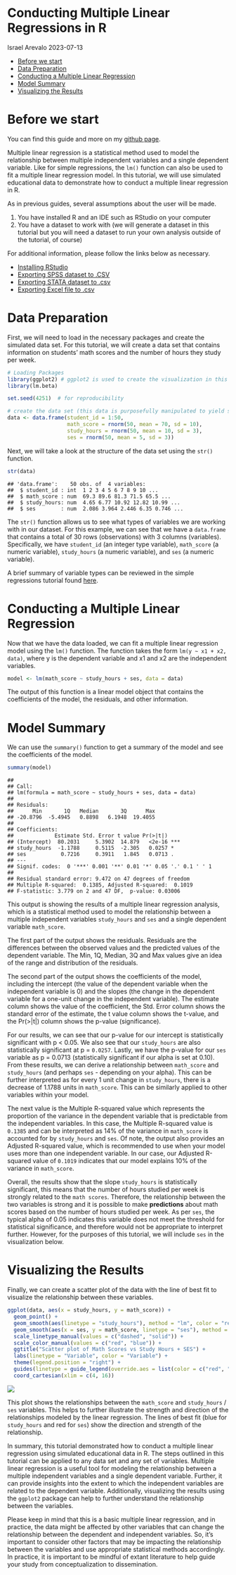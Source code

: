 Conducting Multiple Linear Regressions in R
================
Israel Arevalo
2023-07-13

- [Before we start](#before-we-start)
- [Data Preparation](#data-preparation)
- [Conducting a Multiple Linear
  Regression](#conducting-a-multiple-linear-regression)
- [Model Summary](#model-summary)
- [Visualizing the Results](#visualizing-the-results)

# Before we start

You can find this guide and more on my [github
page](https://github.com/israelarevalo/R-simple-statistics-tutorials).

Multiple linear regression is a statistical method used to model the
relationship between multiple independent variables and a single
dependent variable. Like for simple regressions, the `lm()` function can
also be used to fit a multiple linear regression model. In this
tutorial, we will use simulated educational data to demonstrate how to
conduct a multiple linear regression in R.

As in previous guides, several assumptions about the user will be made.

1.  You have installed R and an IDE such as RStudio on your computer
2.  You have a dataset to work with (we will generate a dataset in this
    tutorial but you will need a dataset to run your own analysis
    outside of the tutorial, of course)

For additional information, please follow the links below as necessary.

- [Installing
  RStudio](https://rstudio-education.github.io/hopr/starting.html)
- [Exporting SPSS dataset to
  .CSV](https://www.ibm.com/docs/en/spss-statistics/beta?topic=files-exporting-datasets)
- [Exporting STATA dataset to
  .csv](https://stats.oarc.ucla.edu/stata/faq/how-do-i-export-stata-dta-files-to-comma-separated-files/)
- [Exporting Excel file to
  .csv](https://support.microsoft.com/en-us/office/import-or-export-text-txt-or-csv-files-5250ac4c-663c-47ce-937b-339e391393ba)

# Data Preparation

First, we will need to load in the necessary packages and create the
simulated data set. For this tutorial, we will create a data set that
contains information on students’ math scores and the number of hours
they study per week.

``` r
# Loading Packages
library(ggplot2) # ggplot2 is used to create the visualization in this tutorial
library(lm.beta)
```

``` r
set.seed(4251)  # for reproducibility

# create the data set (this data is purposefully manipulated to yield significant results for the purpose of the tutorial)
data <- data.frame(student_id = 1:50,
                   math_score = rnorm(50, mean = 70, sd = 10),
                   study_hours = rnorm(50, mean = 10, sd = 3),
                   ses = rnorm(50, mean = 5, sd = 3))
```

Next, we will take a look at the structure of the data set using the
`str()` function.

``` r
str(data)
```

    ## 'data.frame':    50 obs. of  4 variables:
    ##  $ student_id : int  1 2 3 4 5 6 7 8 9 10 ...
    ##  $ math_score : num  69.3 89.6 81.3 71.5 65.5 ...
    ##  $ study_hours: num  4.65 6.77 10.92 12.82 10.99 ...
    ##  $ ses        : num  2.086 3.964 2.446 6.35 0.746 ...

The `str()` function allows us to see what types of variables we are
working with in our dataset. For this example, we can see that we have a
`data.frame` that contains a total of 30 rows (observations) with 3
columns (variables). Specifically, we have `student_id` (an integer type
variable), `math_score` (a numeric variable), `study_hours` (a numeric
variable), and `ses` (a numeric variable).

A brief summary of variable types can be reviewed in the simple
regressions tutorial found
[here](https://github.com/israelarevalo/R-simple-statistics-tutorials/blob/main/SimpleRegression/simpleregression.md).

# Conducting a Multiple Linear Regression

Now that we have the data loaded, we can fit a multiple linear
regression model using the `lm()` function. The function takes the form
`lm(y ~ x1 + x2, data)`, where y is the dependent variable and x1 and x2
are the independent variables.

``` r
model <- lm(math_score ~ study_hours + ses, data = data)
```

The output of this function is a linear model object that contains the
coefficients of the model, the residuals, and other information.

# Model Summary

We can use the `summary()` function to get a summary of the model and
see the coefficients of the model.

``` r
summary(model)
```

    ## 
    ## Call:
    ## lm(formula = math_score ~ study_hours + ses, data = data)
    ## 
    ## Residuals:
    ##      Min       1Q   Median       3Q      Max 
    ## -20.8796  -5.4945   0.8898   6.1948  19.4055 
    ## 
    ## Coefficients:
    ##             Estimate Std. Error t value Pr(>|t|)    
    ## (Intercept)  80.2031     5.3902  14.879   <2e-16 ***
    ## study_hours  -1.1788     0.5115  -2.305   0.0257 *  
    ## ses           0.7216     0.3911   1.845   0.0713 .  
    ## ---
    ## Signif. codes:  0 '***' 0.001 '**' 0.01 '*' 0.05 '.' 0.1 ' ' 1
    ## 
    ## Residual standard error: 9.472 on 47 degrees of freedom
    ## Multiple R-squared:  0.1385, Adjusted R-squared:  0.1019 
    ## F-statistic: 3.779 on 2 and 47 DF,  p-value: 0.03006

This output is showing the results of a multiple linear regression
analysis, which is a statistical method used to model the relationship
between a multiple independent variables `study_hours` and `ses` and a
single dependent variable `math_score`.

The first part of the output shows the residuals. Residuals are the
differences between the observed values and the predicted values of the
dependent variable. The Min, 1Q, Median, 3Q and Max values give an idea
of the range and distribution of the residuals.

The second part of the output shows the coefficients of the model,
including the intercept (the value of the dependent variable when the
independent variable is 0) and the slopes (the change in the dependent
variable for a one-unit change in the independent variable). The
estimate column shows the value of the coefficient, the Std. Error
column shows the standard error of the estimate, the t value column
shows the t-value, and the Pr(\>\|t\|) column shows the p-value
(significance).

For our results, we can see that our p-value for our intercept is
statistically significant with p \< 0.05. We also see that our
`study_hours` are also statistically significant at p = `0.0257`.
Lastly, we have the p-value for our `ses` variable as p = 0.0713
(statistically significant if our alpha is set at 0.10). From these
results, we can derive a relationship between `math_score` and
`study_hours` (and perhaps `ses` - depending on your alpha). This can be
further interpreted as for every 1 unit change in `study_hours`, there
is a decrease of 1.1788 units in `math_score`. This can be similarly
applied to other variables within your model.

The next value is the Multiple R-squared value which represents the
proportion of the variance in the dependent variable that is predictable
from the independent variables. In this case, the Multiple R-squared
value is `0.1385` and can be interpreted as 14% of the variance in
`math_score` is accounted for by `study_hours` and `ses`. Of note, the
output also provides an Adjusted R-squared value, which is recommended
to use when your model uses more than one independent variable. In our
case, our Adjusted R-squared value of `0.1019` indicates that our model
explains 10% of the variance in `math_score`.

Overall, the results show that the slope `study_hours` is statistically
significant, this means that the number of hours studied per week is
strongly related to the `math scores`. Therefore, the relationship
between the two variables is strong and it is possible to make
**predictions** about math scores based on the number of hours studied
per week. As per `ses`, the typical alpha of 0.05 indicates this
variable does not meet the threshold for statistical significance, and
therefore would not be appropriate to interpret further. However, for
the purposes of this tutorial, we will include `ses` in the
visualization below.

# Visualizing the Results

Finally, we can create a scatter plot of the data with the line of best
fit to visualize the relationship between these variables.

``` r
ggplot(data, aes(x = study_hours, y = math_score)) +
  geom_point() +
  geom_smooth(aes(linetype = "study_hours"), method = "lm", color = "red") +
  geom_smooth(aes(x = ses, y = math_score, linetype = "ses"), method = "lm", color = "blue") +
  scale_linetype_manual(values = c("dashed", "solid")) +
  scale_color_manual(values = c("red", "blue")) +
  ggtitle("Scatter plot of Math Scores vs Study Hours + SES") +
  labs(linetype = "Variable", color = "Variable") +
  theme(legend.position = "right") +
  guides(linetype = guide_legend(override.aes = list(color = c("red", "blue")))) +
  coord_cartesian(xlim = c(4, 16))
```

![](multipleregression_files/figure-gfm/unnamed-chunk-6-1.png)<!-- -->

This plot shows the relationships between the `math_score` and
`study_hours` / `ses` variables. This helps to further illustrate the
strength and direction of the relationships modeled by the linear
regression. The lines of best fit (blue for `study_hours` and red for
`ses`) show the direction and strength of the relationship.

In summary, this tutorial demonstrated how to conduct a multiple linear
regression using simulated educational data in R. The steps outlined in
this tutorial can be applied to any data set and any set of variables.
Multiple linear regression is a useful tool for modeling the
relationship between a multiple independent variables and a single
dependent variable. Further, it can provide insights into the extent to
which the independent variables are related to the dependent variable.
Additionally, visualizing the results using the `ggplot2` package can
help to further understand the relationship between the variables.

Please keep in mind that this is a basic multiple linear regression, and
in practice, the data might be affected by other variables that can
change the relationship between the dependent and independent variables.
So, it’s important to consider other factors that may be impacting the
relationship between the variables and use appropriate statistical
methods accordingly. In practice, it is important to be mindful of
extant literature to help guide your study from conceptualization to
dissemination.
